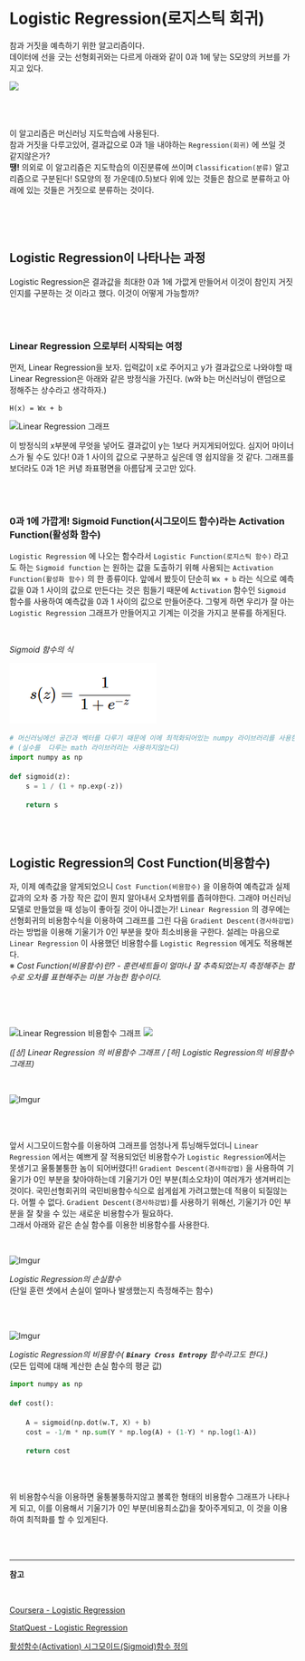 # **Logistic Regression(로지스틱 회귀)**

참과 거짓을 예측하기 위한 알고리즘이다. <br>
데이터에 선을 긋는 선형회귀와는 다르게 아래와 같이 0과 1에 닿는 S모양의 커브를 가지고 있다.

![](https://upload.wikimedia.org/wikipedia/commons/6/6d/Exam_pass_logistic_curve.jpeg)

<br><br>

이 알고리즘은 머신러닝 지도학습에 사용된다. <br> 참과 거짓을 다루고있어, 결과값으로 0과 1을 내야하는 `Regression(회귀)` 에 쓰일 것 같지않은가? <br> **땡!** 의외로 이 알고리즘은 지도학습의 이진분류에 쓰이며 `Classification(분류)` 알고리즘으로 구분된다!
S모양의 정 가운데(0.5)보다 위에 있는 것들은 참으로 분류하고 아래에 있는 것들은 거짓으로 분류하는 것이다.


<br><br><br>

## **Logistic Regression이 나타나는 과정**

Logistic Regression은 결과값을 최대한 0과 1에 가깞게 만들어서 이것이 참인지 거짓인지를 구분하는 것 이라고 했다. 이것이 어떻게 가능할까?

<br><br>

### **Linear Regression 으로부터 시작되는 여정**
먼저, Linear Regression을 보자. 입력값이 x로 주어지고 y가 결과값으로 나와야할 때 Linear Regression은 아래와 같은 방정식을 가진다. (w와 b는 머신러닝이 랜덤으로 정해주는 상수라고 생각하자.)
```
H(x) = Wx + b
```

![Linear Regression 그래프](https://upload.wikimedia.org/wikipedia/commons/b/be/Normdist_regression.png)

이 방정식의 x부분에 무엇을 넣어도 결과값이 y는 1보다 커지게되어있다. 심지어 마이너스가 될 수도 있다! 0과 1 사이의 값으로 구분하고 싶은데 영 쉽지않을 것 같다. 그래프를 보더라도 0과 1은 커녕 좌표평면을 아름답게 긋고만 있다.

<br><br>

### **0과 1에 가깝게! Sigmoid Function(시그모이드 함수)라는 Activation Function(활성화 함수)**

`Logistic Regression` 에 나오는 함수라서 `Logistic Function(로지스틱 함수)` 라고도 하는 `Sigmoid function` 는 원하는 값을 도출하기 위해 사용되는 `Activation Function(활성화 함수)` 의 한 종류이다.
앞에서 봤듯이 단순히 `Wx + b` 라는 식으로 예측값을 0과 1 사이의 값으로 만든다는 것은 힘들기 때문에 `Activation` 함수인 `Sigmoid` 함수를 사용하여 예측값을 0과 1 사이의 값으로 만들어준다. 그렇게 하면 우리가 잘 아는 `Logistic Regression` 그래프가 만들어지고 기계는 이것을 가지고 분류를 하게된다.

<br>

*Sigmoid 함수의 식*

![Sigmoid](https://github.com/matamatamong/img/blob/main/Funtions/SgimoidFunction.PNG?raw=true)

```python
# 머신러닝에선 공간과 벡터를 다루기 때문에 이에 최적화되어있는 numpy 라이브러리를 사용한다.
# (실수를  다루는 math 라이브러리는 사용하지않는다)
import numpy as np

def sigmoid(z):
    s = 1 / (1 + np.exp(-z))

    return s
```

<br><br>


## **Logistic Regression의 Cost Function(비용함수)**
자, 이제 예측값을 알게되었으니 `Cost Function(비용함수)` 을 이용하여 예측값과 실제값과의 오차 중 가장 작은 값이 뭔지 알아내서 오차범위를 좁혀야한다. 그래야 머신러닝모델로 만들었을 때 성능이 좋아질 것이 아니겠는가!
`Linear Regression` 의 경우에는 선형회귀의 비용함수식을 이용하여 그래프를 그린 다음  `Gradient Descent(경사하강법)` 라는 방법을 이용해 기울기가 0인 부분을 찾아 최소비용을 구한다. 
설레는 마음으로  `Linear Regression` 이 사용했던 비용함수를 `Logistic Regression` 에게도 적용해본다.  <br>
※ *Cost Function(비용함수)란? - 훈련세트들이 얼마나 잘 추측되었는지 측정해주는 함수로 오차를 표현해주는 미분 가능한 함수이다.*

<br><br><br>

![Linear Regression 비용함수 그래프](https://machinelearningmedium.com/assets/2017-08-11-cost-function-of-linear-regression/fig-3-cost-function.png?raw=true) ![](https://www.baeldung.com/wp-content/uploads/sites/4/2021/01/log-reg-sse_cost.png)

*([상] Linear Regression 의 비용함수 그래프 / [하] Logistic Regression의 비용함수 그래프)*

<br>

![Imgur](https://i.imgur.com/xUmIElN.jpg)

<br><br>


앞서 시그모이드함수를 이용하여 그래프를 엄청나게 튜닝해두었더니 `Linear Regression` 에서는 예쁘게 잘 적용되었던 비용함수가 `Logistic Regression`에서는 못생기고 울퉁불퉁한 놈이 되어버렸다!! `Gradient Descent(경사하강법)` 을 사용하여 기울기가 0인 부분을 찾아야하는데 기울기가 0인 부분(최소오차)이 여러개가 생겨버리는 것이다. 국민선형회귀의 국민비용함수식으로 쉽게쉽게 가려고했는데 적용이 되질않는다. 어쩔 수 없다. `Gradient Descent(경사하강법)`를 사용하기 위해선, 기울기가 0인 부분을 잘 찾을 수 있는 새로운 비용함수가 필요하다. <br>
그래서 아래와 같은 손실 함수를 이용한 비용함수를 사용한다.

<br>

![Imgur](https://i.imgur.com/rc0IHfK.png)

*Logistic Regression의 손실함수* <br>
(단일 훈련 셋에서 손실이 얼마나 발생했는지 측정해주는 함수)

<br><br>

![Imgur](https://i.imgur.com/LM5rcDN.png)

*Logistic Regression의 비용함수( **`Binary Cross Entropy`** 함수라고도 한다.)* <br>
(모든 입력에 대해 계산한 손실 함수의 평균 값)

```python
import numpy as np

def cost():
    
    A = sigmoid(np.dot(w.T, X) + b)
    cost = -1/m * np.sum(Y * np.log(A) + (1-Y) * np.log(1-A))
    
    return cost
```

<br><br>

위 비용함수식을 이용하면 울퉁불퉁하지않고 볼록한 형태의 비용함수 그래프가 나타나게 되고, 이를 이용해서 기울기가 0인 부분(비용최소값)을 찾아주게되고, 이 것을 이용하여 최적화를 할 수 있게된다.

<br><br>


* * * 
**참고**

<br>

[Coursera - Logistic Regression](https://www.coursera.org/learn/neural-networks-deep-learning/lecture/LoKih/logistic-regression)

[StatQuest - Logistic Regression](https://youtu.be/yIYKR4sgzI8)

[활성함수(Activation) 시그모이드(Sigmoid)함수 정의](https://icim.nims.re.kr/post/easyMath/64)